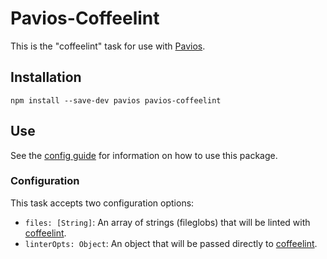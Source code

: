 # Pavios-Coffeelint

This is the "coffeelint" task for use with [Pavios](https://npmjs.org/package/pavios).

## Installation

```
npm install --save-dev pavios pavios-coffeelint
```

## Use

See the [config guide](https://github.com/rioc0719/pavios#config-guide) for information on how to use this package.

### Configuration

This task accepts two configuration options:

- `files: [String]`: An array of strings (fileglobs) that will be linted with [coffeelint](https://npmjs.org/package/coffeelint).
- `linterOpts: Object`: An object that will be passed directly to [coffeelint](https://npmjs.org/package/coffeelint).
